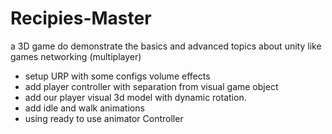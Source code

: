 # Recipies-Master
a 3D game do demonstrate the basics and advanced topics about unity like games networking (multiplayer)

- setup URP with some configs volume effects
- add player controller with separation from visual game object 
- add our player visual 3d model with dynamic rotation.
- add idle and walk animations
- using ready to use animator Controller
